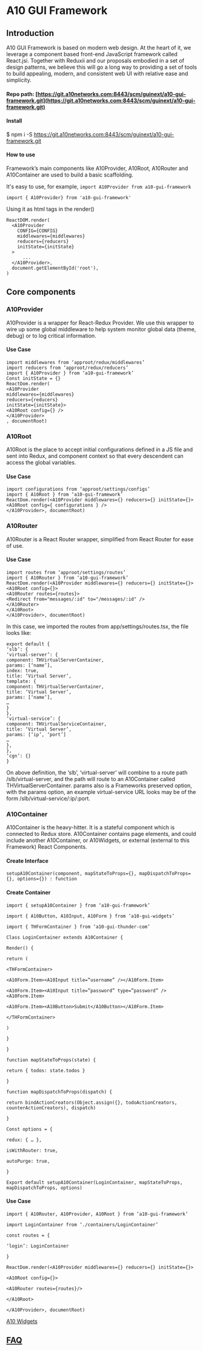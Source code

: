 # A10 GUI Framework

## Introduction

A10 GUI Framework is based on modern web design. At the heart of it, we leverage a component based front-end JavaScript framework called React.jsi. Together with Reduxii and our proposals embodied in a set of design patterns, we believe this will go a long way to providing a set of tools to build appealing, modern, and consistent web UI with relative ease and simplicity.

#### Repo path: [https://git.a10networks.com:8443/scm/guinext/a10-gui-framework.git](https://git.a10networks.com:8443/scm/guinext/a10-gui-framework.git)

#### Install

$ npm i -S https://git.a10networks.com:8443/scm/guinext/a10-gui-framework.git

#### How to use

 Framework’s main components like A10Provider, A10Root, A10Router and A10Container are used to build a basic scaffolding. 

It's easy to use, for example,  `import A10Provider from a10-gui-framework`

`import { A10Provider} from 'a10-gui-framework'`

Using it as html tags in the render\(\)

```text
ReactDOM.render(
  <A10Provider
    CONFIG={CONFIG}
    middlewares={middlewares}
    reducers={reducers}
    initState={initState}
  >
      ...
  </A10Provider>,
  document.getElementById('root'),
)
```



## Core components 

### A10Provider

 A10Provider is a wrapper for React-Redux Provider. We use this wrapper to wire up some global middleware to help system monitor global data \(theme, debug\) or to log critical information.

#### Use Case

```text
import middlewares from ‘approot/redux/middlewares’
import reducers from ‘approot/redux/reducers’
import { A10Provider } from ‘a10-gui-framework’
Const initState = {}
ReactDom.render(
<A10Provider
middlewares={middlewares}
reducers={reducers}
initState={initState}>
<A10Root config={} />
</A10Provider>
, documentRoot)
```

###  A10Root

A10Root is the place to accept initial configurations defined in a JS file and sent into Redux, and component context so that every descendent can access the global variables.

#### Use Case

```text
import configurations from ‘approot/settings/configs’
import { A10Root } from ‘a10-gui-framework’
ReactDom.render(<A10Provider middlewares={} reducers={} initState={}>
<A10Root config={ configurations } />
</A10Provider>, documentRoot)
```

###  A10Router

 A10Router is a React Router wrapper, simplified from React Router for ease of use.

#### Use Case

```text
import routes from ‘approot/settings/routes’
import { A10Router } from ‘a10-gui-framework’
ReactDom.render(<A10Provider middlewares={} reducers={} initState={}>
<A10Root config={}>
<A10Router routes={routes}>
<Redirect from="messages/:id" to="/messages/:id" />
</A10Router>
</A10Root>
</A10Provider>, documentRoot)
```

In this case, we imported the routes from app/settings/routes.tsx, the file looks like:

```text
export default {
‘slb’: {
‘virtual-server’: {
component: THVirtualServerContainer,
params: [‘name’],
index: true,
title: ‘Virtual Server’,
template: {
component: THVirtualServerContainer,
title: ‘Virtual Server’,
params: [‘name’],
…
}
},
‘virtual-service’: {
component: THVirtualServiceContainer,
title: ‘Virtual Server’,
params: [‘ip’, ‘port’]
…
},
},
‘cgn’: {}
}
```

 On above definition, the ‘slb’, ‘virtual-server’ will combine to a route path /slb/virtual-server, and the path will route to an A10Container called THVirtualServerContainer. params also is a Frameworks preserved option, with the params option, an example virtual-service URL looks may be of the form /slb/virtual-service/:ip/:port.

###  A10Container

 A10Container is the heavy-hitter. It is a stateful component which is connected to Redux store. A10Container contains page elements, and could include another A10Container, or A10Widgets, or external \(external to this Framework\) React Components.

####  Create Interface

```text
setupA10Container(component, mapStateToProps={}, mapDispatchToProps={}, options={}) : function
```

####  Create Container

```text
import { setupA10Container } from ‘a10-gui-framework’

import { A10Button, A10Input, A10Form } from ‘a10-gui-widgets’

import { THFormContainer } from ‘a10-gui-thunder-com’

Class LoginContainer extends A10Container {

Render() {

return (

<THFormContainer>

<A10Form.Item><A10Input title=”username” /></A10Form.Item>

<A10Form.Item><A10Input title=”password” type=”password” /><A10Form.Item>

<A10Form.Item><A10Button>Submit</A10Button></A10Form.Item>

</THFormContainer>

)

}

}

function mapStateToProps(state) {

return { todos: state.todos }

}

function mapDispatchToProps(dispatch) {

return bindActionCreators(Object.assign({}, todoActionCreators, counterActionCreators), dispatch)

}

Const options = {

redux: { … },

isWithRouter: true,

autoPurge: true,

}

Export default setupA10Container(LoginContainer, mapStateToProps, mapDispatchToProps, options)
```

####  Use Case

```text
import { A10Router, A10Provider, A10Root } from ‘a10-gui-framework’

import LoginContainer from ‘./containers/LoginContainer’

const routes = {

‘login’: LoginContainer

}

ReactDom.render(<A10Provider middlewares={} reducers={} initState={}>

<A10Root config={}>

<A10Router routes={routes}/>

</A10Root>

</A10Provider>, documentRoot)
```

 [A10 Widgets](https://a10-gui.gitbook.io/ugf/~/drafts/-LTvZa0LwJLFk24sVZd1/primary/main-repositories/a10-gui-widgets)

## [FAQ](https://a10-gui.gitbook.io/ugf/faq/a10-gui-framework)

### 



